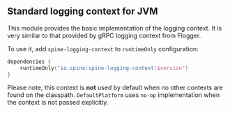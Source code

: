 ## Standard logging context for JVM

This module provides the basic implementation of the logging context. It is very 
similar to that provided by gRPC logging context from Flogger.

To use it, add `spine-logging-context` to `runtimeOnly` configuration:

```kotlin
dependencies {
    runtimeOnly("io.spine:spine-logging-context:$version")
}
```

Please note, this context is **not** used by default when no other contexts
are found on the classpath. `DefaultPlatform` uses `no-op` implementation when
the context is not passed explicitly.
